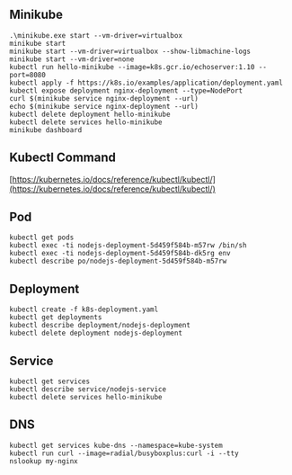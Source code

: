 ## Minikube
```
.\minikube.exe start --vm-driver=virtualbox
minikube start
minikube start --vm-driver=virtualbox --show-libmachine-logs
minikube start --vm-driver=none
kubectl run hello-minikube --image=k8s.gcr.io/echoserver:1.10 --port=8080
kubectl apply -f https://k8s.io/examples/application/deployment.yaml
kubectl expose deployment nginx-deployment --type=NodePort
curl $(minikube service nginx-deployment --url)
echo $(minikube service nginx-deployment --url)
kubectl delete deployment hello-minikube
kubectl delete services hello-minikube
minikube dashboard
```

## Kubectl Command

[https://kubernetes.io/docs/reference/kubectl/kubectl/](https://kubernetes.io/docs/reference/kubectl/kubectl/)


## Pod
```
kubectl get pods
kubectl exec -ti nodejs-deployment-5d459f584b-m57rw /bin/sh
kubectl exec -ti nodejs-deployment-5d459f584b-dk5rg env
kubectl describe po/nodejs-deployment-5d459f584b-m57rw
```

## Deployment
```
kubectl create -f k8s-deployment.yaml 
kubectl get deployments
kubectl describe deployment/nodejs-deployment
kubectl delete deployment nodejs-deployment
```

## Service
```
kubectl get services
kubectl describe service/nodejs-service
kubectl delete services hello-minikube
```

## DNS
```
kubectl get services kube-dns --namespace=kube-system
kubectl run curl --image=radial/busyboxplus:curl -i --tty
nslookup my-nginx
```